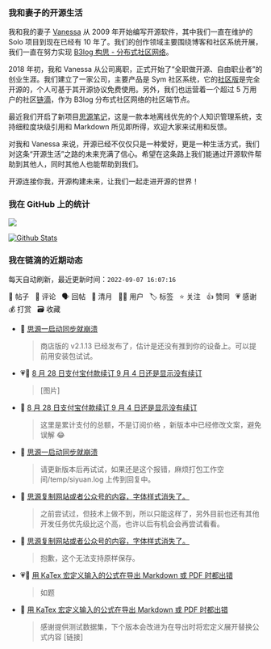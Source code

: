 ### 我和妻子的开源生活

我和我的妻子 [Vanessa](https://github.com/Vanessa219) 从 2009 年开始编写开源软件，其中我们一直在维护的 Solo 项目到现在已经有 10 年了。我们的创作领域主要围绕博客和社区系统开展，我们一直在努力实现 [B3log 构思 - 分布式社区网络](https://ld246.com/article/1546941897596)。

2018 年初，我和 Vanessa 从公司离职，正式开始了“全职做开源、自由职业者”的创业生涯。我们建立了一家公司，主要产品是 Sym 社区系统，它的[社区版](https://github.com/88250/symphony)是完全开源的，个人可基于其开源协议免费使用。另外，我们也运营着一个超过 5 万用户的社区[链滴](https://ld246.com)，作为 B3log 分布式社区网络的社区端节点。

最近我们开启了新项目[思源笔记](https://github.com/siyuan-note/siyuan)，这是一款本地离线优先的个人知识管理系统，支持细粒度块级引用和 Markdown 所见即所得，欢迎大家来试用和反馈。

对我和 Vanessa 来说，开源已经不仅仅只是一种爱好，更是一种生活方式，我们对这条“开源生活”之路的未来充满了信心。希望在这条路上我们能通过开源软件帮助到其他人，同时其他人也能帮助到我们。

开源连接你我，开源构建未来，让我们一起走进开源的世界！

### 我在 GitHub 上的统计

<a title="Hits" target="_blank" href="https://github.com/88250/88250"><img src="https://hits.b3log.org/88250/88250.svg"></a>

[![Github Stats](https://github-readme-stats.vercel.app/api?username=88250&theme=tokyonight&show_icons=true)](https://github.com/88250)

<!--events start -->

### 我在链滴的近期动态

每天自动刷新，最近更新时间：`2022-09-07 16:07:16`

📝 帖子 &nbsp; 💬 评论 &nbsp; 🗣 回帖 &nbsp; 🌙 清月 &nbsp; 👨‍💻 用户 &nbsp; 🏷️ 标签 &nbsp; ⭐️ 关注 &nbsp; 👍 赞同 &nbsp; 💗 感谢 &nbsp; 💰 打赏 &nbsp; 🗃 收藏

* 💬 [思源一启动同步就崩溃](https://ld246.com/article/1662522596251/comment/1662537022259#comments)

  > 商店版的 v2.1.13 已经发布了，估计是还没有推到你的设备上。可以提前用安装包试试。
* 💗💬 [8 月 28 日支付宝付款续订 9 月 4 日还是显示没有续订](https://ld246.com/article/1662303399926/comment/1662527696204#comments)

  > [图片]
* 💬 [8 月 28 日支付宝付款续订 9 月 4 日还是显示没有续订](https://ld246.com/article/1662303399926/comment/1662535771518#comments)

  > 这里是累计支付的总额，不是订阅价格 ，新版本中已经修改文案，避免误解 😂
* 💬 [思源一启动同步就崩溃](https://ld246.com/article/1662522596251/comment/1662522932398#comments)

  > 请更新版本后再试试，如果还是这个报错，麻烦打包工作空间/temp/siyuan.log 上传到回复中。
* 💬 [思源复制网站或者公众号的内容，字体样式消失了。](https://ld246.com/article/1662515423170/comment/1662516111556#comments)

  > 之前尝试过，但技术上做不到，所以只能这样了，另外目前也还有其他开发任务优先级比这个高，也许以后有机会会再尝试看看。
* 💬 [思源复制网站或者公众号的内容，字体样式消失了。](https://ld246.com/article/1662515423170/comment/1662515501529#comments)

  > 抱歉，这个无法支持原样保存。
* 💗📝 [用 KaTex 宏定义输入的公式在导出 Markdown 或 PDF 时都出错](https://ld246.com/article/1662167096777)

  > 如题
* 💬 [用 KaTex 宏定义输入的公式在导出 Markdown 或 PDF 时都出错](https://ld246.com/article/1662167096777/comment/1662480603796#comments)

  > 感谢提供测试数据集，下个版本会改进为在导出时将宏定义展开替换公式内容 [链接]


<!--events end -->
